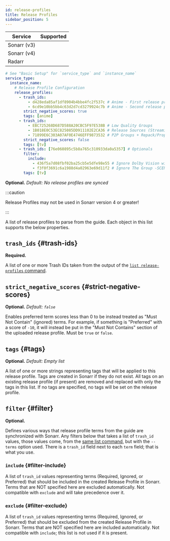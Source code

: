 ```yaml
---
id: release-profiles
title: Release Profiles
sidebar_position: 5
---
```


| Service     |                        Supported                         |
| ----------- | :------------------------------------------------------: |
| Sonarr (v3) | <icon icon="mdi:check-bold" height="24" color="green" /> |
| Sonarr (v4) | <icon icon="mdi:close-thick" height="24" color="red" />  |
| Radarr      | <icon icon="mdi:close-thick" height="24" color="red" />  |

```yml
# See "Basic Setup" for `service_type` and `instance_name`
service_type:
  instance_name:
    # Release Profile Configuration
    release_profiles:
      - trash_ids:
          - d428eda85af1df8904b4bbe4fc2f537c # Anime - First release profile
          - 6cd9e10bb5bb4c63d2d7cd3279924c7b # Anime - Second release profile
        strict_negative_scores: true
        tags: [anime]
      - trash_ids:
          - EBC725268D687D588A20CBC5F97E538B # Low Quality Groups
          - 1B018E0C53EC825085DD911102E2CA36 # Release Sources (Streaming Service)
          - 71899E6C303A07AF0E4746EFF9873532 # P2P Groups + Repack/Proper
        strict_negative_scores: false
        tags: [tv]
      - trash_ids: [76e060895c5b8a765c310933da0a5357] # Optionals
        filter:
          include:
            - 436f5a7d08fbf02ba25cb5e5dfe98e55 # Ignore Dolby Vision without HDR10 fallback
            - f3f0f3691c6a1988d4a02963e69d11f2 # Ignore The Group -SCENE
        tags: [tv]
```

**Optional.** *Default: No release profiles are synced*

:::caution

Release Profiles may not be used in Sonarr version 4 or greater!

:::

A list of release profiles to parse from the guide. Each object in this list supports the below
properties.

## `trash_ids` {#trash-ids}

**Required.**

A list of one or more Trash IDs taken from the output of the [`list release-profiles`
command][listrps].

## `strict_negative_scores` {#strict-negative-scores}

**Optional.** *Default: `false`*

Enables preferred term scores less than 0 to be instead treated as "Must Not Contain" (ignored)
terms. For example, if something is "Preferred" with a score of `-10`, it will instead be put in the
"Must Not Contains" section of the uploaded release profile. Must be `true` or `false`.

## `tags` {#tags}

**Optional.** *Default: Empty list*

A list of one or more strings representing tags that will be applied to this release profile. Tags
are created in Sonarr if they do not exist. All tags on an existing release profile (if present) are
removed and replaced with only the tags in this list. If no tags are specified, no tags will be set
on the release profile.

## `filter` {#filter}

**Optional.**

Defines various ways that release profile terms from the guide are synchronized with Sonarr. Any
filters below that takes a list of `trash_id` values, those values come, from the [same list
command][listrps], but with the `--terms` option used. There is a `trash_id` field next to each
`term` field; that is what you use.

### `include` {#filter-include}

A list of `trash_id` values representing terms (Required, Ignored, or Preferred) that should be
included in the created Release Profile in Sonarr. Terms that are NOT specified here are excluded
automatically. Not compatible with `exclude` and will take precedence over it.

### `exclude` {#filter-exclude}

A list of `trash_id` values representing terms (Required, Ignored, or Preferred) that should be
excluded from the created Release Profile in Sonarr. Terms that are NOT specified here are included
automatically. Not compatible with `include`; this list is not used if it is present.

[listrps]: /cli/list/list-release-profiles.md
